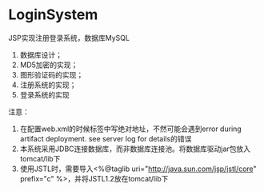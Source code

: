 # LoginSystem
JSP实现注册登录系统，数据库MySQL

1. 数据库设计；
2. MD5加密的实现；
3. 图形验证码的实现；
4. 注册系统的实现；
5. 登录系统的实现


注意：
1. 在配置web.xml的时候<url-pattern>标签中写绝对地址，不然可能会遇到error during artifact deployment. see server log for details的错误
2. 本系统采用JDBC连接数据库，而非数据库连接池。将数据库驱动jar包放入tomcat/lib下
3. 使用JSTL时，需要导入<%@taglib uri="http://java.sun.com/jsp/jstl/core" prefix="c" %>，并将JSTL1.2放在tomcat/lib下
